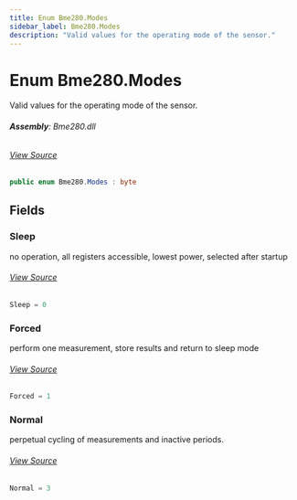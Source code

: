 ```yaml
---
title: Enum Bme280.Modes
sidebar_label: Bme280.Modes
description: "Valid values for the operating mode of the sensor."
---
```

# Enum Bme280.Modes
Valid values for the operating mode of the sensor.

###### **Assembly**: Bme280.dll
###### [View Source](https://github.com/WildernessLabs/Meadow.Foundation.git/blob/develop/Source/Meadow.Foundation.Peripherals/Sensors.Atmospheric.Bme280/Driver/Bme280.Modes.cs#L8)
```csharp title="Declaration"
public enum Bme280.Modes : byte
```
## Fields
### Sleep
no operation, all registers accessible, lowest power, selected after startup
###### [View Source](https://github.com/WildernessLabs/Meadow.Foundation.git/blob/develop/Source/Meadow.Foundation.Peripherals/Sensors.Atmospheric.Bme280/Driver/Bme280.Modes.cs#L13)
```csharp title="Declaration"
Sleep = 0
```
### Forced
perform one measurement, store results and return to sleep mode
###### [View Source](https://github.com/WildernessLabs/Meadow.Foundation.git/blob/develop/Source/Meadow.Foundation.Peripherals/Sensors.Atmospheric.Bme280/Driver/Bme280.Modes.cs#L17)
```csharp title="Declaration"
Forced = 1
```
### Normal
perpetual cycling of measurements and inactive periods.
###### [View Source](https://github.com/WildernessLabs/Meadow.Foundation.git/blob/develop/Source/Meadow.Foundation.Peripherals/Sensors.Atmospheric.Bme280/Driver/Bme280.Modes.cs#L21)
```csharp title="Declaration"
Normal = 3
```
